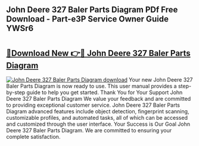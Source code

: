 ## John Deere 327 Baler Parts Diagram PDf Free Download - Part-e3P Service Owner Guide YWSr6

# <h2><a href="http://dficv4.blite.top/?on=John+Deere+327+Baler+Parts+Diagram">🔗Download New 👉🔴 John Deere 327 Baler Parts Diagram</a></h2>

[![John Deere 327 Baler Parts Diagram download](https://i.imgur.com/lujVjoI.png)](http://dficv4.blite.top/?on=John+Deere+327+Baler+Parts+Diagram)
Your new John Deere 327 Baler Parts Diagram is now ready to use. This user manual provides a step-by-step guide to help you get started. Thank You for Your Support John Deere 327 Baler Parts Diagram We value your feedback and are committed to providing exceptional customer service. John Deere 327 Baler Parts Diagram advanced features include object detection, fingerprint scanning, customizable profiles, and automated tasks, all of which can be accessed and customized through the user interface. Your Success is Our Goal John Deere 327 Baler Parts Diagram. We are committed to ensuring your complete satisfaction.
